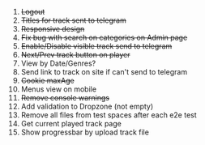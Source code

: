1. ~~Logout~~
2. ~~Titles for track sent to telegram~~
3. ~~Responsive design~~
4. ~~Fix bug with search on categories on Admin page~~
5. ~~Enable/Disable visible track send to telegram~~
6. ~~Next/Prev track button on player~~
7. View by Date/Genres?
8. Send link to track on site if can't send to telegram
9. ~~Cookie maxAge~~
10. Menus view on mobile
11. ~~Remove console warnings~~
12. Add validation to Dropzone (not empty)
13. Remove all files from test spaces after each e2e test
14. Get current played track page
15. Show progressbar by upload track file
